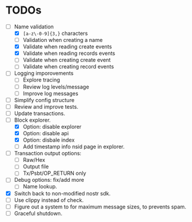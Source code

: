 # TODOs

- [ ] Name validation
  - [x] `[a-z\-0-9]{3,}` characters
  - [ ] Validation when creating a name
  - [x] Validate when reading create events
  - [x] Validate when reading records events
  - [ ] Validate when creating create event
  - [ ] Validate when creating record events
- [ ] Logging imporovements
  - [ ] Explore tracing
  - [ ] Review log levels/message
  - [ ] Improve log messages
- [ ] Simplify config structure
- [ ] Review and improve tests.
- [ ] Update transactions.
- [ ] Block explorer.
  - [x] Option: disable explorer
  - [x] Option: disable api
  - [x] Option: disbale index
  - [ ] Add timestamp info nsid page in explorer.
- [ ] Transaction output options:
  - [ ] Raw/Hex
  - [ ] Output file
  - [ ] Tx/Psbt/OP_RETURN only
- [ ] Debug options: fix/add more
  - [ ] Name lookup.
- [x] Switch back to non-modified nostr sdk.
- [ ] Use clippy instead of check.
- [ ] Figure out a system to for maximum message sizes, to prevents spam.
- [ ] Graceful shutdown.